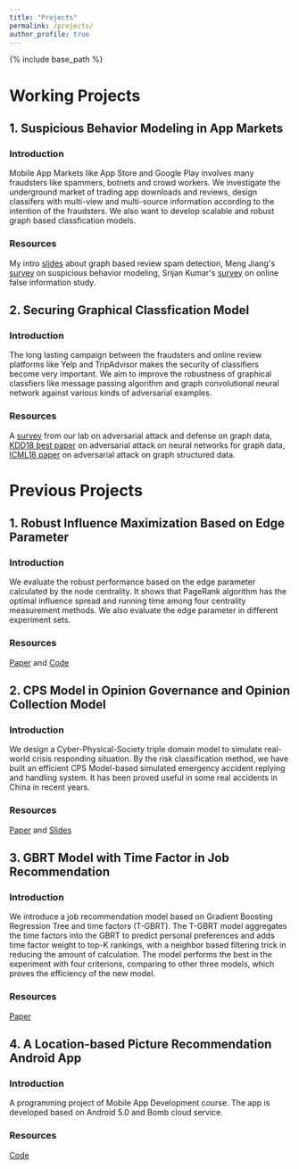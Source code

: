 ```yaml
---
title: "Projects"
permalink: /projects/
author_profile: true
---
```


{% include base_path %}

Working Projects
======
## 1. Suspicious Behavior Modeling in App Markets
### Introduction
Mobile App Markets like App Store and Google Play involves many fraudsters like spammers, botnets and crowd workers. We investigate the underground market of trading app downloads and reviews, design classifers with multi-view and multi-source information according to the intention of the fraudsters. We also want to develop scalable and robust graph based classfication models.  
### Resources
My intro [slides](http://ytongdou.com/files/Review%20Spam%20Detection.pdf) about graph based review spam detection, Meng Jiang's [survey](http://www.meng-jiang.com/pubs/survey-suspicious-issi16/survey-suspicious-issi16-paper.pdf) on suspicious behavior modeling, Srijan Kumar's [survey](https://arxiv.org/abs/1804.08559) on online false information study. 
## 2. Securing Graphical Classfication Model
### Introduction
The long lasting campaign between the fraudsters and online review platforms like Yelp and TripAdvisor makes the security of classifiers become very important. We aim to improve the robustness of  graphical classfiers like message passing algorithm and graph convolutional neural network against various kinds of adversarial examples.  
### Resources
A [survey](https://arxiv.org/abs/1812.10528) from our lab on adversarial attack and defense on graph data, [KDD18 best paper](https://www.kixlab.org/courses/i2r/resource/review_paper/Adversarial_Attacks_on_neural_Networks_for_Graph_Data_Zugner.pdf) on adversarial attack on neural networks for graph data, [ICML18 paper](https://arxiv.org/pdf/1806.02371.pdf) on adversarial attack on graph structured data.

Previous Projects
======
## 1. Robust Influence Maximization Based on Edge Parameter
### Introduction
We evaluate the robust performance based on the edge parameter calculated by the node centrality. It shows that PageRank algorithm has the optimal influence spread and running time among four centrality measurement methods. We also evaluate the edge parameter in different experiment sets.  
### Resources
[Paper](http://ytongdou.com/files/A%20Novel%20Centrality%20Cascading%20Based%20Edge%20Parameter%20Evaluation%20Method%20for%20Robust%20Influence%20Maximization.pdf) and [Code](https://github.com/YingtongDou/Centrality-Influence-Maximization)

## 2. CPS Model in Opinion Governance and Opinion Collection Model
### Introduction
We design a Cyber-Physical-Society triple domain model to simulate real-world crisis responding situation. By the risk classification method, we have built an efficient CPS Model-based simulated emergency accident replying and handling system. It has been proved useful in some real accidents in China in recent years.  
### Resources
[Paper](http://ytongdou.com/files/Efficient%20CPS%20model%20based%20online%20opinion%20governance%20modeling%20and%20evaluation%20for%20emergency%20accidents.pdf) and [Slides](http://ytongdou.com/files/CPS%20Model%20based%20opinion.pdf)

## 3. GBRT Model with Time Factor in Job Recommendation
### Introduction
We introduce a job recommendation model based on Gradient Boosting Regression Tree and time factors (T-GBRT). The T-GBRT model aggregates the time factors into the GBRT to predict personal preferences and adds time factor weight to top-K rankings, with a neighbor based filtering trick in reducing the amount of calculation. The model performs the best in the experiment with four criterions, comparing to other three models, which proves the efficiency of the new model.  
### Resources
[Paper](http://ytongdou.com/files/The%20Analysis%20and%20Design%20of%20the%20Job%20Recommendation%20Model%20Based%20on%20GBRT%20and%20Time%20Factors.pdf)

## 4. A Location-based Picture Recommendation Android App
### Introduction
A programming project of Mobile App Development course. The app is developed based on Android 5.0 and Bomb cloud service.  
### Resources
[Code](https://github.com/YingtongDou/shixiang)
